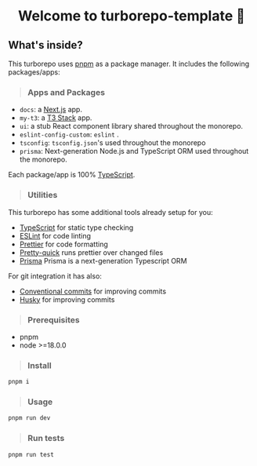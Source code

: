 <h1 align="center">Welcome to turborepo-template 👋</h1>

## What's inside?

This turborepo uses [pnpm](https://pnpm.io) as a package manager. It includes the following packages/apps:

> ### Apps and Packages

- `docs`: a [Next.js](https://nextjs.org/) app.
- `my-t3`: a [T3 Stack](https://nextjs.org/) app.
- `ui`: a stub React component library shared throughout the monorepo.
- `eslint-config-custom`: `eslint` .
- `tsconfig`: `tsconfig.json`'s used throughout the monorepo
- `prisma`: Next-generation Node.js and TypeScript ORM used throughout the monorepo.

Each package/app is 100% [TypeScript](https://www.typescriptlang.org/).

> ### Utilities

This turborepo has some additional tools already setup for you:

- [TypeScript](https://www.typescriptlang.org/) for static type checking
- [ESLint](https://eslint.org/) for code linting
- [Prettier](https://prettier.io) for code formatting
- [Pretty-quick](https://github.com/azz/pretty-quick) runs prettier over changed files
- [Prisma](https://github.com/prisma/prisma) Prisma is a next-generation Typescript ORM

For git integration it has also:

- [Conventional commits](https://www.conventionalcommits.org/en/v1.0.0/) for improving commits
- [Husky](https://github.com/typicode/husky) for improving commits

> ### Prerequisites

- pnpm
- node >=18.0.0

> ### Install

```sh
pnpm i
```

> ### Usage

```sh
pnpm run dev
```

> ### Run tests

```sh
pnpm run test
```
